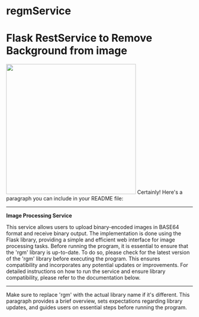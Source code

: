 # regmService
<h1>Flask RestService to Remove Background from image</h1>
<img src="https://hotpot.ai/images/site/ai/background_remover/teaser.jpg" width="350px">
Certainly! Here's a paragraph you can include in your README file:

---

**Image Processing Service**

This service allows users to upload binary-encoded images in BASE64 format and receive binary output. The implementation is done using the Flask library, providing a simple and efficient web interface for image processing tasks. Before running the program, it is essential to ensure that the 'rgm' library is up-to-date. To do so, please check for the latest version of the 'rgm' library before executing the program. This ensures compatibility and incorporates any potential updates or improvements. For detailed instructions on how to run the service and ensure library compatibility, please refer to the documentation below.

---

Make sure to replace 'rgm' with the actual library name if it's different. This paragraph provides a brief overview, sets expectations regarding library updates, and guides users on essential steps before running the program.
